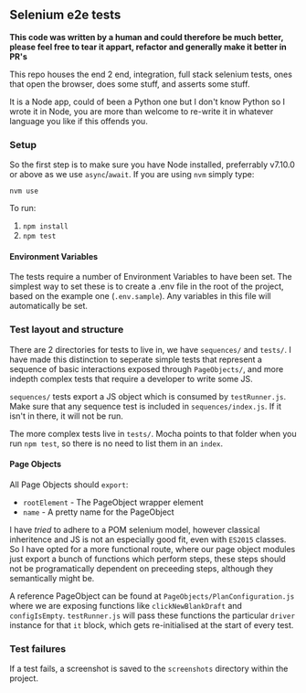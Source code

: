 ## Selenium e2e tests

**This code was written by a human and could therefore be much better, please feel free to tear it appart, refactor and generally make it better in PR's**

This repo houses the end 2 end, integration, full stack selenium tests, ones that open the browser, does some stuff, and asserts some stuff.

It is a Node app, could of been a Python one but I don't know Python so I wrote it in Node, you are more than welcome to re-write it in whatever language you like if this offends you.

### Setup
So the first step is to make sure you have Node installed, preferrably v7.10.0 or above as we use `async`/`await`. If you are using `nvm` simply type:

`nvm use`

To run:

1. `npm install`
2. `npm test`

#### Environment Variables
The tests require a number of Environment Variables to have been set. The simplest way to set these is to create a
.env file in the root of the project, based on the example one (`.env.sample`). Any variables in this file will automatically be set.

### Test layout and structure
There are 2 directories for tests to live in, we have `sequences/` and `tests/`. I have made this distinction to seperate simple tests that represent a sequence of basic interactions exposed through `PageObjects/`, and more indepth complex tests that require a developer to write some JS. 

`sequences/` tests export a JS object which is consumed by `testRunner.js`. Make sure that any sequence test is included in `sequences/index.js`. If it isn't in there, it will not be run.

The more complex tests live in `tests/`. Mocha points to that folder when you run `npm test`, so there is no need to list them in an `index`.


#### Page Objects

All Page Objects should `export`:

- `rootElement` - The PageObject wrapper element
- `name` - A pretty name for the PageObject

I have _tried_ to adhere to a POM selenium model, however classical inheritence and JS is not an especially good fit, even with `ES2015` classes. So I have opted for a more functional route, where our page object modules just export a bunch of functions which perform steps, these steps should not be programatically dependent on preceeding steps, although they semantically might be. 

A reference PageObject can be found at `PageObjects/PlanConfiguration.js` where we are exposing functions like `clickNewBlankDraft` and `configIsEmpty`. `testRunner.js` will pass these functions the particular `driver` instance for that `it` block, which gets re-initialised at the start of every test.

### Test failures
If a test fails, a screenshot is saved to the `screenshots` directory within the project.